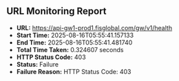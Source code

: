 ## URL Monitoring Report

- **URL:** https://api-gw1-prod1.fisglobal.com/gw/v1/health
- **Start Time:** 2025-08-16T05:55:41.157133
- **End Time:** 2025-08-16T05:55:41.481740
- **Total Time Taken:** 0.324607 seconds
- **HTTP Status Code:** 403
- **Status:** Failure
- **Failure Reason:** HTTP Status Code: 403
